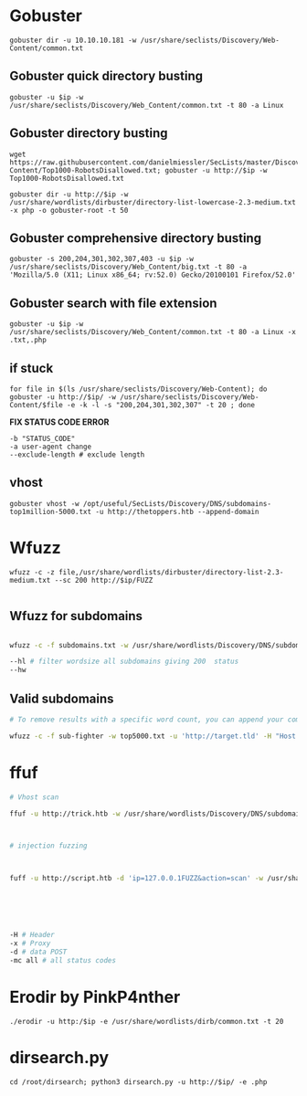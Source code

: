 
# Gobuster 


 
```
gobuster dir -u 10.10.10.181 -w /usr/share/seclists/Discovery/Web-Content/common.txt
```

## Gobuster quick directory busting 



```
gobuster -u $ip -w /usr/share/seclists/Discovery/Web_Content/common.txt -t 80 -a Linux
```

## Gobuster directory busting 
```
wget https://raw.githubusercontent.com/danielmiessler/SecLists/master/Discovery/Web-Content/Top1000-RobotsDisallowed.txt; gobuster -u http://$ip -w Top1000-RobotsDisallowed.txt

gobuster dir -u http://$ip -w /usr/share/wordlists/dirbuster/directory-list-lowercase-2.3-medium.txt -x php -o gobuster-root -t 50
```

## Gobuster comprehensive directory busting

```
gobuster -s 200,204,301,302,307,403 -u $ip -w /usr/share/seclists/Discovery/Web_Content/big.txt -t 80 -a 'Mozilla/5.0 (X11; Linux x86_64; rv:52.0) Gecko/20100101 Firefox/52.0'
```

## Gobuster search with file extension

```
gobuster -u $ip -w /usr/share/seclists/Discovery/Web_Content/common.txt -t 80 -a Linux -x .txt,.php
```

## if stuck
```
for file in $(ls /usr/share/seclists/Discovery/Web-Content); do gobuster -u http://$ip/ -w /usr/share/seclists/Discovery/Web-Content/$file -e -k -l -s "200,204,301,302,307" -t 20 ; done
```
 **FIX STATUS CODE ERROR**
 ```
 -b "STATUS_CODE"
 -a user-agent change
 --exclude-length # exclude length
```

## vhost
```
gobuster vhost -w /opt/useful/SecLists/Discovery/DNS/subdomains-top1million-5000.txt -u http://thetoppers.htb --append-domain
```

# Wfuzz

```
wfuzz -c -z file,/usr/share/wordlists/dirbuster/directory-list-2.3-medium.txt --sc 200 http://$ip/FUZZ
```
```

```

## Wfuzz for subdomains

```bash

wfuzz -c -f subdomains.txt -w /usr/share/wordlists/Discovery/DNS/subdomains-top1million-20000.txt -u "http://nunchucks.htb/" -H "Host:FUZZ.nunchucks.htb" --hl 7

--hl # filter wordsize all subdomains giving 200  status
--hw 
```


## Valid subdomains 

```bash
# To remove results with a specific word count, you can append your command w/ `--hw <value>`. For example, our new command that removes results that respond w/ a word count of 290 would look like the following:

wfuzz -c -f sub-fighter -w top5000.txt -u 'http://target.tld' -H "Host: FUZZ.target.tld" --hw 290
```

# ffuf
```bash
# Vhost scan

ffuf -u http://trick.htb -w /usr/share/wordlists/Discovery/DNS/subdomains-top1million-5000.txt -H 'Host: FUZZ.trick.htb' -fs 5480# filter size



# injection fuzzing



fuff -u http://script.htb -d 'ip=127.0.0.1FUZZ&action=scan' -w /usr/share/wordlists/seclists/Fuzzing/special-chars.txt 






-H # Header
-x # Proxy 
-d # data POST 
-mc all # all status codes


```


# Erodir by PinkP4nther

```
./erodir -u http:/$ip -e /usr/share/wordlists/dirb/common.txt -t 20
```
# dirsearch.py

```
cd /root/dirsearch; python3 dirsearch.py -u http://$ip/ -e .php
```
